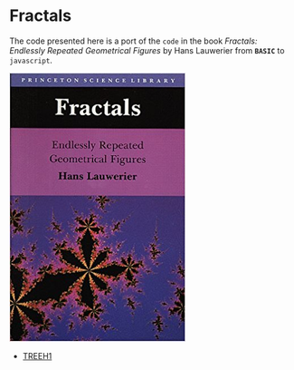 # Fractals

The code presented here is a port of the `code` in the book _Fractals: Endlessly Repeated Geometrical Figures_ by Hans Lauwerier from **`BASIC`** to `javascript`. 

![images](images/book-cover.jpg)
- [TREEH1](treeh1.html)


